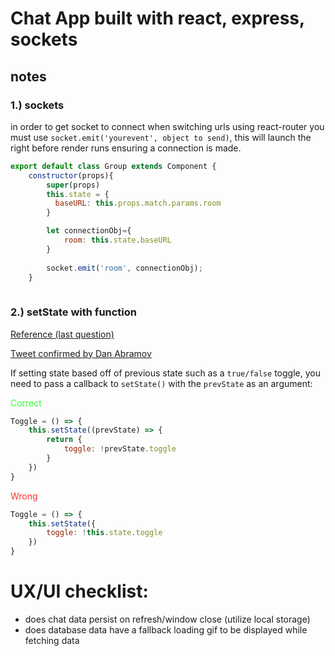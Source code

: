 # Chat App built with react, express, sockets


## notes

### 1.) sockets
in order to get socket to connect when switching urls using react-router you must use `socket.emit('yourevent', object to send)`, this will launch the right before render runs ensuring a connection is made.

```javascript
export default class Group extends Component {
    constructor(props){
        super(props)
        this.state = {
          baseURL: this.props.match.params.room   
        }

        let connectionObj={
            room: this.state.baseURL
        }
        
        socket.emit('room', connectionObj);
    }
        
```

### 2.) setState with function

<a href='https://tylermcginnis.com/react-interview-questions/'>Reference (last question)</a>

<a href="https://twitter.com/dan_abramov/status/816394376817635329/photo/1?ref_src=twsrc%5Etfw&ref_url=https%3A%2F%2Fmedium.com%2Fmedia%2Fd8a8ce2953f25b98611b1bea4f7600b6%3FpostId%3D1f5cfd6e55d">Tweet confirmed by Dan Abramov</a>

If setting state based off of previous state such as a `true/false` toggle, you need to pass a callback to `setState()` with the `prevState` as an argument:

<p style='color:rgb(50,255,50)'>Correct<p>

```javascript
Toggle = () => {
    this.setState((prevState) => {
        return {
            toggle: !prevState.toggle
        }
    })
}
```
<p style='color:rgb(255,50,50)'>Wrong</p>

```javascript
Toggle = () => {
    this.setState({
        toggle: !this.state.toggle
    })
}
```


# UX/UI checklist:

* does chat data persist on refresh/window close (utilize local storage)
* does database data have a fallback loading gif to be displayed while fetching data